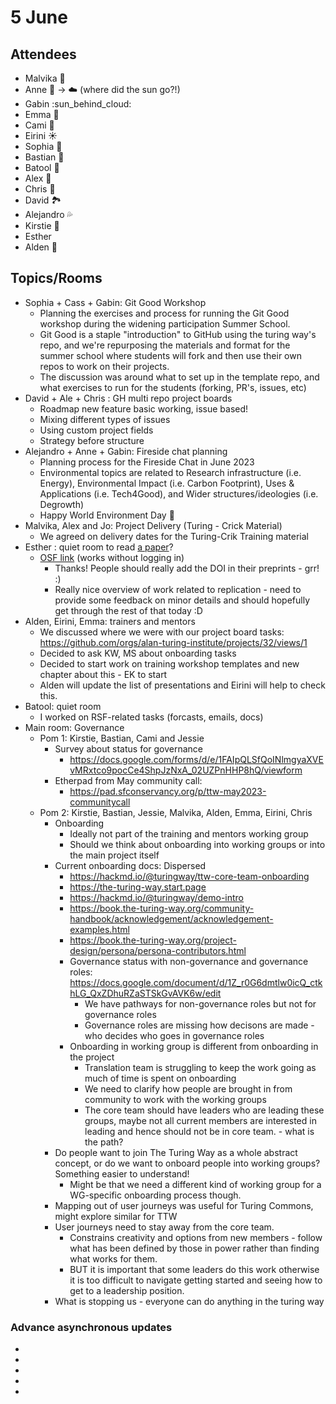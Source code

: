 # 5 June

## Attendees

* Malvika :key: 
* Anne :sunflower: -> :cloud: (where did the sun go?!)
* Gabin :sun_behind_cloud: 
* Emma :sunflower: 
* Cami :dog:
* Eirini :sunny: 
* Sophia :floppy_disk: 
* Bastian :postbox: 
* Batool :sunflower: 
* Alex :dolphin: 
* Chris :musical_score: 
* David :national_park: 
* Alejandro :sweat_drops: 
* Kirstie :blossom:
* Esther
* Alden :octopus: 


## Topics/Rooms

* Sophia + Cass + Gabin: Git Good Workshop
    * Planning the exercises and process for running the Git Good workshop during the widening participation Summer School.
    * Git Good is a staple "introduction" to GitHub using the turing way's repo, and we're repurposing the materials and format for the summer school where students will fork and then use their own repos to work on their projects.
    * The discussion was around what to set up in the template repo, and what exercises to run for the students (forking, PR's, issues, etc) 
* David + Ale + Chris : GH multi repo project boards
    * Roadmap new feature basic working, issue based!
    * Mixing different types of issues
    * Using custom project fields
    * Strategy before structure
* Alejandro + Anne + Gabin: Fireside chat planning
    * Planning process for the Fireside Chat in June 2023
    * Environmental topics are related to Research infrastructure (i.e. Energy), Environmental Impact (i.e. Carbon Footprint), Uses & Applications (i.e. Tech4Good), and Wider structures/ideologies (i.e. Degrowth)
    * Happy World Environment Day :deciduous_tree: 
* Malvika, Alex and Jo: Project Delivery (Turing - Crick Material) 
    * We agreed on delivery dates for the Turing-Crik Training material 
* Esther : quiet room to read [a paper](http://gala.gre.ac.uk/id/eprint/42730)? 
    * [OSF link](https://osf.io/preprints/metaarxiv/r6cvx/) (works without logging in)
        * Thanks! People should really add the DOI in their preprints - grr! :) 
        * Really nice overview of work related to replication - need to provide some feedback on minor details and should hopefully get through the rest of that today :D 
* Alden, Eirini, Emma: trainers and mentors
    * We discussed where we were with our project board tasks: https://github.com/orgs/alan-turing-institute/projects/32/views/1
    * Decided to ask KW, MS about onboarding tasks
    * Decided to start work on training workshop templates and new chapter about this - EK to start
    * Alden will update the list of presentations and Eirini will help to check this.
* Batool: quiet room
    * I worked on RSF-related tasks (forcasts, emails, docs)
* Main room: Governance
  * Pom 1: Kirstie, Bastian, Cami and Jessie
    * Survey about status for governance
      * https://docs.google.com/forms/d/e/1FAIpQLSfQoINlmgyaXVEvMRxtco9pocCe4ShpJzNxA_02UZPnHHP8hQ/viewform
    * Etherpad from May community call:
      * https://pad.sfconservancy.org/p/ttw-may2023-communitycall
  * Pom 2: Kirstie, Bastian, Jessie, Malvika, Alden, Emma, Eirini, Chris
    * Onboarding 
      * Ideally not part of the training and mentors working group 
      * Should we think about onboarding into working groups or into the main project itself
    * Current onboarding docs: Dispersed
      * https://hackmd.io/@turingway/ttw-core-team-onboarding
      * https://the-turing-way.start.page
      * https://hackmd.io/@turingway/demo-intro
      * https://book.the-turing-way.org/community-handbook/acknowledgement/acknowledgement-examples.html
      * https://book.the-turing-way.org/project-design/persona/persona-contributors.html
      * Governance status with non-governance and governance roles: https://docs.google.com/document/d/1Z_r0G6dmtlw0icQ_ctkhLG_QxZDhuRZaSTSkGvAVK6w/edit
          * We have pathways for non-governance roles but not for governance roles
          * Governance roles are missing how decisons are made - who decides who goes in governance roles
      * Onboarding in working group is different from onboarding in the project
          * Translation team is struggling to keep the work going as much of time is spent on onboarding
          * We need to clarify how people are brought in from community to work with the working groups
          * The core team should have leaders who are leading these groups, maybe not all current members are interested in leading and hence should not be in core team. - what is the path?
    * Do people want to join The Turing Way as a whole abstract concept, or do we want to onboard people into working groups? Something easier to understand!
        * Might be that we need a different kind of working group for a WG-specific onboarding process though. 
    * Mapping out of user journeys was useful for Turing Commons, might explore similar for TTW 
    * User journeys need to stay away from the core team. 
      * Constrains creativity and options from new members - follow what has been defined by those in power rather than finding what works for them.
      * BUT it is important that some leaders do this work otherwise it is too difficult to navigate getting started and seeing how to get to a leadership position. 
    * What is stopping us - everyone can do anything in the turing way

### Advance asynchronous updates

* 
* 
* 
* 
* 
